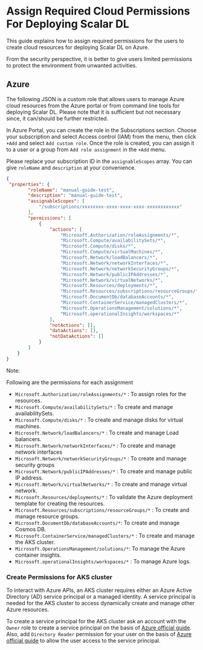 # Assign Required Cloud Permissions For Deploying Scalar DL

This guide explains how to assign required permissions for the users to create cloud resources for deploying Scalar DL on Azure.

From the security perspective, it is better to give users limited permissions to protect the environment from unwanted activities.

## Azure

The following JSON is a custom role that allows users to manage Azure cloud resources from the Azure portal or from command line tools for deploying Scalar DL.
Please note that it is sufficient but not necessary since, it can/should be further restricted.

In Azure Portal, you can create the role in the Subscriptions section. Choose your subscription and select Access control (IAM) from the menu, then click `+Add` and select `Add custom role`. 
Once the role is created, you can assign it to a user or a group from `Add role assignment` in the `+Add` menu.

Please replace your subscription ID in the `assignableScopes` array. You can give `roleName` and `description` at your convenience.

```json
{   
 "properties": {
        "roleName": "manual-guide-test",
        "description": "manual-guide-test",
        "assignableScopes": [
            "/subscriptions/xxxxxxxx-xxxx-xxxx-xxxx-xxxxxxxxxxxx"
        ],
        "permissions": [
            {
                "actions": [
                    "Microsoft.Authorization/roleAssignments/*",
                    "Microsoft.Compute/availabilitySets/*",
                    "Microsoft.Compute/disks/*",
                    "Microsoft.Compute/virtualMachines/*",
                    "Microsoft.Network/loadBalancers/*",
                    "Microsoft.Network/networkInterfaces/*",
                    "Microsoft.Network/networkSecurityGroups/*",
                    "Microsoft.Network/publicIPAddresses/*",
                    "Microsoft.Network/virtualNetworks/*",
                    "Microsoft.Resources/deployments/*",
                    "Microsoft.Resources/subscriptions/resourceGroups/*",
                    "Microsoft.DocumentDb/databaseAccounts/*",
                    "Microsoft.ContainerService/managedClusters/*",
                    "Microsoft.OperationsManagement/solutions/*",
                    "Microsoft.operationalInsights/workspaces/*"
                ],
                "notActions": [],
                "dataActions": [],
                "notDataActions": []
            }
        ]
    }
}
```

Note:

Following are the permissions for each assignment

* `Microsoft.Authorization/roleAssignments/*` : To assign roles for the resources.
* `Microsoft.Compute/availabilitySets/*` : To create and manage availabilitySets.
* `Microsoft.Compute/disks/*` : To create and manage disks for virtual machines.
* `Microsoft.Network/loadBalancers/*` : To create and manage Load balancers.
* `Microsoft.Network/networkInterfaces/*` : To create and manage network interfaces
* `Microsoft.Network/networkSecurityGroups/*` : To create and manage security groups
* `Microsoft.Network/publicIPAddresses/*` : To create and manage public IP address.
* `Microsoft.Network/virtualNetworks/*` : To create and manage virtual network.
* `Microsoft.Resources/deployments/*` : To validate the Azure deployment template for creating the resources.
* `Microsoft.Resources/subscriptions/resourceGroups/*` : To create and manage resource groups.
* `Microsoft.DocumentDb/databaseAccounts/*`: To create and manage Cosmos DB.
* `Microsoft.ContainerService/managedClusters/*` : To create and manage the AKS cluster.
* `Microsoft.OperationsManagement/solutions/*`: To manage the Azure container insights.
* `Microsoft.operationalInsights/workspaces/*` : To manage Azure logs.

### Create Permissions for AKS cluster

To interact with Azure APIs, an AKS cluster requires either an Azure Active Directory (AD) service principal or a managed identity. 
A service principal is needed for the AKS cluster to access dynamically create and manage other Azure resources.

To create a service principal for the AKS cluster ask an account with the `Owner` role to create a service principal on the basis of [Azure official guide](https://docs.microsoft.com/en-us/azure/aks/kubernetes-service-principal?tabs=azure-cli).
Also, add `Directory Reader` permission for your user on the basis of [Azure official guide](https://docs.microsoft.com/en-us/azure/active-directory/roles/manage-roles-portal) to allow the user access to the service principal.

